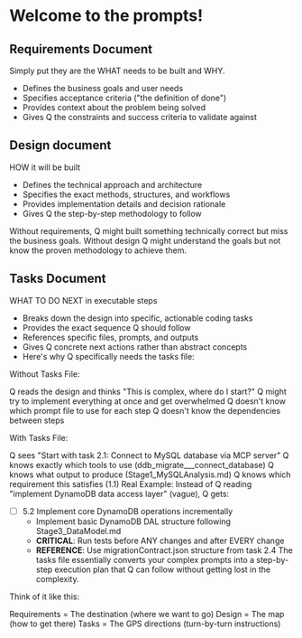 # Welcome to the prompts! 




## Requirements Document 
Simply put they are the WHAT needs to be built and WHY. 
- Defines the business goals and user needs
- Specifies acceptance criteria ("the definition of done")
- Provides context about the problem being solved
- Gives Q the constraints and success criteria to validate against

## Design document 
HOW it will be built
- Defines the technical approach and architecture
- Specifies the exact methods, structures, and workflows
- Provides implementation details and decision rationale
- Gives Q the step-by-step methodology to follow

Without requirements, Q might built something technically correct but miss the business goals. Without design Q might understand the goals but not know the proven methodology to achieve them. 

## Tasks Document 
WHAT TO DO NEXT in executable steps
- Breaks down the design into specific, actionable coding tasks
- Provides the exact sequence Q should follow
- References specific files, prompts, and outputs
- Gives Q concrete next actions rather than abstract concepts
- Here's why Q specifically needs the tasks file:

Without Tasks File:

Q reads the design and thinks "This is complex, where do I start?"
Q might try to implement everything at once and get overwhelmed
Q doesn't know which prompt file to use for each step
Q doesn't know the dependencies between steps

With Tasks File:

Q sees "Start with task 2.1: Connect to MySQL database via MCP server"
Q knows exactly which tools to use (ddb_migrate___connect_database)
Q knows what output to produce (Stage1_MySQLAnalysis.md)
Q knows which requirement this satisfies (1.1)
Real Example: Instead of Q reading "implement DynamoDB data access layer" (vague), Q gets:

- [ ] 5.2 Implement core DynamoDB operations incrementally
  - Implement basic DynamoDB DAL structure following Stage3_DataModel.md
  - **CRITICAL**: Run tests before ANY changes and after EVERY change
  - **REFERENCE**: Use migrationContract.json structure from task 2.4
The tasks file essentially converts your complex prompts into a step-by-step execution plan that Q can follow without getting lost in the complexity.

Think of it like this:

Requirements = The destination (where we want to go)
Design = The map (how to get there)
Tasks = The GPS directions (turn-by-turn instructions)